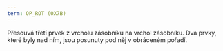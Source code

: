 ```yaml
---
term: OP_ROT (0X7B)
---
```


Přesouvá třetí prvek z vrcholu zásobníku na vrchol zásobníku. Dva prvky, které byly nad ním, jsou posunuty pod něj v obráceném pořadí.